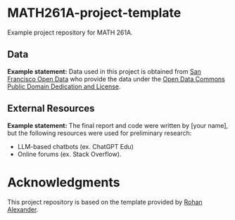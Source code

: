 # MATH261A-project-template
Example project repository for MATH 261A.

## Data 

**Example statement:** Data used in this project is obtained from [San Francisco Open Data](https://data.sfgov.org) who provide the data under the [Open Data Commons Public Domain Dedication and License](https://opendatacommons.org/licenses/pddl/1-0/).

## External Resources

**Example statement:** The final report and code were written by [your name], but the following resources were used for preliminary research:

* LLM-based chatbots (ex. ChatGPT Edu)
* Online forums (ex. Stack Overflow).

# Acknowledgments

This project repository is based on the template provided by [Rohan Alexander](https://github.com/RohanAlexander/starter_folder/tree/main).
